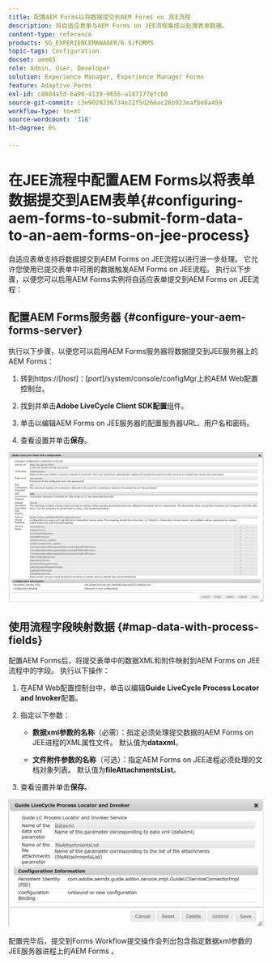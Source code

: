 ```yaml
---
title: 配置AEM Forms以将数据提交到AEM Forms on JEE流程
description: 将自适应表单与AEM Forms on JEE流程集成以处理表单数据。
content-type: reference
products: SG_EXPERIENCEMANAGER/6.5/FORMS
topic-tags: Configuration
docset: aem65
role: Admin, User, Developer
solution: Experience Manager, Experience Manager Forms
feature: Adaptive Forms
exl-id: c888da5d-6a98-4139-9656-a187177efcb0
source-git-commit: c3e9029236734e22f5d266ac26b923eafbe0a459
workflow-type: tm+mt
source-wordcount: '318'
ht-degree: 0%

---
```


# 在JEE流程中配置AEM Forms以将表单数据提交到AEM表单{#configuring-aem-forms-to-submit-form-data-to-an-aem-forms-on-jee-process}

自适应表单支持将数据提交到AEM Forms on JEE流程以进行进一步处理。 它允许您使用已提交表单中可用的数据触发AEM Forms on JEE流程。 执行以下步骤，以便您可以启用AEM Forms实例将自适应表单提交到AEM Forms on JEE流程：

## 配置AEM Forms服务器 {#configure-your-aem-forms-server}

执行以下步骤，以便您可以启用AEM Forms服务器将数据提交到JEE服务器上的AEM Forms：

1. 转到https://[*host*]：[*port*]/system/console/configMgr上的AEM Web配置控制台。

1. 找到并单击&#x200B;**Adobe LiveCycle Client SDK配置**&#x200B;组件。
1. 单击以编辑AEM Forms on JEE服务器的配置服务器URL、用户名和密码。
1. 查看设置并单击&#x200B;**保存**。

![Adobe LiveCycle Client SDK配置](assets/clientsdkconfiguration.jpg)

## 使用流程字段映射数据 {#map-data-with-process-fields}

配置AEM Forms后，将提交表单中的数据XML和附件映射到AEM Forms on JEE流程中的字段。 执行以下操作：

1. 在AEM Web配置控制台中，单击以编辑&#x200B;**Guide LiveCycle Process Locator and Invoker**&#x200B;配置。
1. 指定以下参数：

   * **数据xml参数的名称**（必需）：指定必须处理提交数据的AEM Forms on JEE进程的XML属性文件。 默认值为&#x200B;**dataxml**。

   * **文件附件参数的名称**（可选）：指定AEM Forms on JEE进程必须处理的文档对象列表。 默认值为&#x200B;**fileAttachmentsList**。

1. 查看设置并单击&#x200B;**保存**。

![指南LiveCycle Process Locator和Invoker](assets/test3.jpg)

配置完毕后，提交到Forms Workflow提交操作会列出包含指定数据xml参数的JEE服务器进程上的AEM Forms 。
